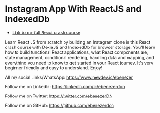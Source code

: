 # Instagram App With ReactJS and IndexedDb

- [Link to my full React crash course](https://youtu.be/Zm5lw5Nav1w)

Learn React JS from scratch by building an Instagram clone in this React crash course with DexieJS and IndexedDb for browser storage. You'll learn how to build functional React applications, what React components are, state management, conditional rendering, handling data and mapping, and everything you need to know to get started in your React journey. It's very beginner friendly and easy to understand. Enjoy!

All my social Links/WhatsApp: https://www.newdev.io/ebenezer

Follow me on LinkedIn: https://linkedin.com/in/ebenezerdon

Follow me on Twitter: https://twitter.com/ebenezerDN

Follow me on GitHub: https://github.com/ebenezerdon
